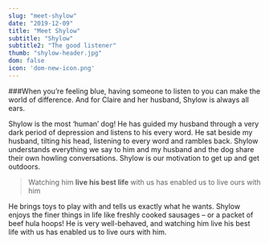 ```yaml
---
slug: "meet-shylow"
date: "2019-12-09"
title: "Meet Shylow"
subtitle: "Shylow"
subtitle2: "The good listener"
thumb: "shylow-header.jpg"
dom: false
icon: 'dom-new-icon.png'
---
```


###When you’re feeling blue, having someone to listen to you can make the world of difference. And for Claire and her husband, Shylow is always all ears.

Shylow is the most ‘human’ dog! He has guided my husband through a very dark period of depression and listens to his every word. He sat beside my husband, tilting his head, listening to every word and rambles back. Shylow understands everything we say to him and my husband and the dog share their own howling conversations. Shylow is our motivation to get up and get outdoors.

> Watching him **live his best life** with us has enabled us to live ours with him

He brings toys to play with and tells us exactly what he wants. Shylow enjoys the finer things in life like freshly cooked sausages – or a packet of beef hula hoops! He is very well-behaved, and watching him live his best life with us has enabled us to live ours with him.